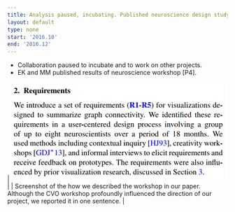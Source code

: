 ```yaml
---
title: Analysis paused, incubating. Published neuroscience design study.
layout: default
type: none
start: '2016.10'
end: '2016.12'
---
```

- Collaboration paused to incubate and to work on other projects.
- EK and MM published results of neuroscience workshop [P4].

| ![graffinity](../assets/documents/2016.12-graffinity.png) |
| Screenshot of the how we described the workshop in our paper. Although the CVO workshop profoundly influenced the direction of our project, we reported it in one sentence. |

